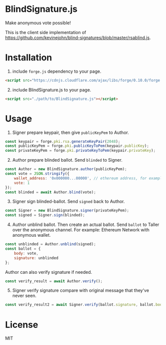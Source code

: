 # BlindSignature.js
Make anonymous vote possible!

This is the client side implementation of https://github.com/kevinejohn/blind-signatures/blob/master/rsablind.js.

# Installation

1. include `forge.js` dependency to your page.

```html
<script src="https://cdnjs.cloudflare.com/ajax/libs/forge/0.10.0/forge.min.js"></script>
```

2. include BlindSignature.js to your page.

```html
<script src="./path/to/BlindSignature.js"></script>
```

# Usage

1. Signer prepare keypair, then give `publicKeyPem` to Author.

```javascript
const keypair = forge.pki.rsa.generateKeyPair(2048);
const publicKeyPem = forge.pki.publicKeyToPem(keypair.publicKey);
const privateKeyPem = forge.pki.privateKeyToPem(keypair.privateKey);
```

2. Author prepare blinded ballot. Send `blinded` to Signer.

```javascript
const Author = new BlindSignature.author(publicKeyPem);
const vote = JSON.stringify({
    wallet_address: '0x000000...00000', // ethereum address, for example
    vote: 1
});
const blinded = await Author.blind(vote);
```

3. Signer sign blinded-ballot. Send `signed` back to Author.

```javascript
const Signer = new BlindSignature.signer(privateKeyPem);
const signed = Signer.sign(blinded);
```

4. Author unblind ballot. Then create an actual ballot. Send `ballot` to Taller over the anonymous channel. For example: Ethereum Network with anonymous wallet.

```javascript
const unblinded = Author.unblind(signed);
const ballot = {
    body: vote,
    signature: unblinded
};
```

Author can also verify signature if needed.

```javascript
const verify_result = await Author.verify();
```

5. Signer verify signature compare with original message that they've never seen.

```javascript
const verify_result2 = await Signer.verify(ballot.signature, ballot.body)
```

# License
MIT
